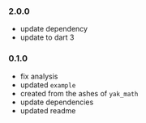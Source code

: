 ### 2.0.0
- update dependency
- update to dart 3

### 0.1.0
- fix analysis
- updated `example`
- created from the ashes of `yak_math`
- update dependencies
- updated readme

